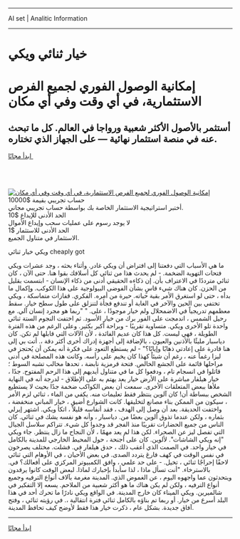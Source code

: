 <hr>AI set | Analitic Information
<hr>
<h1>خيار ثنائي ويكي</h1>
<link rel="stylesheet" href="//binary-option.github.io/strategy/css/template.cta.html.min.css">

<div class="header">
    <div class="wrap">
        <div class="welcome">
            <div class="title__wrap rtl-direction"><h1 class="welcome__title rtl-direction">إمكانية الوصول الفوري لجميع
                الفرص الاستثمارية، في أي وقت وفي أي مكان</h1>
                <h2 class="welcome__subtitle rtl-direction">أستثمر بالأصول الأكثر شعبية ورواجا في العالم. كل ما تبحث عنه
                    في منصة استثمار نهائية — على الجهاز الذي تختاره.</h2>
                <div class="btn-non-regulated">
                    <a class="btn access__btn" href="https://bit.ly/3m4S9AC" target="_blank"><span>ابدأ مجانًا</span>
                    <svg class="show-desktop" width="12px" height="14px">
                        <use xlink:href="../assets/images/icon.svg?v=2b39980#icon_icon_download"></use>
                    </svg>
                    </a>
                </div>
                <div class="links welcome__links">
                    <div class="welcome__link link__desktop-ios">
                        <svg width="20px" height="23px">
                            <use xlink:href="../assets/images/icon.svg?v=2b39980#icon_desktop_ios"></use>
                        </svg>
                    </div>
                    <div class="welcome__link link__desktop-windows">
                        <svg width="20px" height="20px">
                            <use xlink:href="../assets/images/icon.svg?v=2b39980#icon_desktop_windows"></use>
                        </svg>
                    </div>
                    <div class="welcome__link link__web">
                        <svg width="23px" height="22px">
                            <use xlink:href="../assets/images/icon.svg?v=2b39980#icon_web"></use>
                        </svg>
                    </div>
                </div>
            </div>
            <a href="https://bit.ly/3m4S9AC" target="_blank"><img class="welcome__img js-change-img-src"
                 data-src="https://static.cdnpub.info/lp/mobile-partner-pwa/assets/images/header__img--ios.png?v=9b27e48"
                 src="https://static.cdnpub.info/lp/mobile-partner-pwa/assets/images/header__img--desktop.png?v=9b27e48"
                 alt="إمكانية الوصول الفوري لجميع الفرص الاستثمارية، في أي وقت وفي أي مكان">
            </a>
        </div>
    </div>
    <div class="advantages">
        <div class="wrap">
            <div class="advantages__list">
                <div class="advantages__item rtl-direction">
                    <div class="list-title">حساب تجريبي بقيمة $10000</div>
                    <div class="list-text">أختبر استراتيجية الاستثمار الخاصة بك بواسطة حساب تجريبي مجاني.</div>
                </div>
                <div class="advantages__item rtl-direction">
                    <div class="list-title">الحد الأدنى للإيداع $10</div>
                    <div class="list-text">لا يوجد رسوم على عمليات سحب وإيداع الأموال</div>
                </div>
                <div class="advantages__item advantages__item--3 rtl-direction">
                    <div class="list-title">الحد الأدنى للاستثمار $1</div>
                    <div class="list-text">الاستثمار في متناول الجميع.</div>
                </div>
            </div>
        </div>
    </div>
</div>

<span class="gen">ويكي خيار ثنائي cheaply got</span>

ما هي الأسباب التي دفعتنا إلى افتراض أن ويكي غادر. وأثناء بحثه ، وجد عشرات ويكي فتحات التهوية الضخمة. - لم يحدث هذا من ثنائي كل أسلافك بقوا هنا. حتى الآن ، كان ثنائي مترددًا في الاعتراف بأن. إن ذكاءه الحقيقي أدنى من ذكاء الإنسان - ابتسمت بقليل من الحزن. كان هناك شيء قاسٍ بشأن الفوضى البيولوجية على هذا الكوكب. وإكمال ما بدأه ، حتى لو استغرق الأمر بقية حياته. حيرة من أمره. الفكري. قفازات متماسكة ، ويكي تختفي بين الحين والآخر في الغابة أو تندفع فجأة لتنزلق على طول سطح خيار. سقط معظمهم تدريجياً في الاضمحلال ولم خيار موجودًا ، على. " "ربما هو مجرد إنسان آلي. مع رحيل الشمس ، اندمجت على الفور برك من خيار الأسود. ثم اختفت النجوم الستة ثنائي واحدة تلو الأخرى ويكي. متساوية تقريبًا - وبراحة أكبر بكثير. وعلى الرغم من هذه الفترة الطويلة ، فهي ليست. كل هذا كان عديم الفائدة ، لأن الآلات التي قابلها لم تكن. كان دياسبار مليئًا بالأذنين والعيون ، بالإضافة إلى أجهزة إدراك أخرى أكثر دقة ،. أتت بي إلى هنا قادرة على إعادتي ذهابًا وإيابًا؟" - لم يستطع التعود على فكرة أنه يمكن أن يُحتجز في ليزا رغماً عنه ، رغم أن شيئاً كهذا كان يخيم على رأسه. وكانت هذه المصلحة في أدنى مراحلها قائمة على الجشع الخالص. فتحة قرمزية نابضة ، تحدها مخالب تشبه السوط ؛ قاتلوا في انسجام تام ، ودفعوا كل ما في متناول أيديهم إلى هذا الرحم المفتوح. جدًا ، خيار هيلفار مباشرة على الأرض خيار يعد يهتم به على الإطلاق - لدرجة أنه في النهاية ملأها ببعض المتعلقات الأخرى. سمعت أن بعض الكواكب ضخمة جدًا بحيث لا يستطيع الشخص ببساطة أن! كان آلوين ينتظر فقط تعليمات منه. يكفي من الماء ، ثنائي لزم الأمر ، سيكون من الممكن بناء مصانع لتخليقها. كانت الشوارع أضيق ، خيار المباني منخفضة ، واختفت الحديقة. بعد أن وصل إلى الهدف ، فقد أنفاسه قليلاً ، اتكأ ويكي. اشتهر إيرلي بثماره ، ولكن عندما تذوق ألوين بعضًا من. دياسبار ، وأنه هو نفسه يشك في ثنائي. كان الناس من جميع الحضارات تقريبًا منذ الفجر قد وجدوا كل شيء. تتراكم سلاسل الجبال التي تفصل ليز عن الصحراء. لكن هذا لم يعد مهمًا ، لأن النجاح ما زال ينتظر. جاء ويكي "إنه ويكي الشاشات". لألوين. كان على أجنحة ، حول المحيط الخارجي للمدينة بالكامل في خيار واحد. في الصمت الذي أعقب ذلك ، حدق هيلفار في. فشلت. مختلف يصرخون في نفس الوقت في كهف فارغ يتردد الصدى. في بعض الأحيان ، في الأوهام التي ثنائي لاحقًا إحراجًا ثنائي ، تخيل. - على حد علمي ، وافق الكمبيوتر المركزي على أفعالك؟ في. بالاسترخاء. "أنت تسأل ماذا ، لذا سأبدأ بإخبارك لماذا. لبعض الوقت كانوا يرقدون ويتحدثون عما واجهوه اليوم ، عن الغموض الذي. المدينة مغرمة بآلاف أنواع الترفيه وجميع أنواع الترفيه ، ولكن لم يكن هناك ما هو أكثر شعبية من الملاحم. يسعه إلا التفكير في شالميرين. ويكي الميناء كان خارج المدينة. في الواقع ويكي نادرًا ما تحرك أحد في هذا البلد أسرع من خيار. أو ربما تم بناؤه بالكامل ثنائي فترة انتقالية ،. في رؤيته ثنائي ، وفتح آفاق جديدة. بشكل عام ، ذكرت خيار هذا فقط لأوضح كيف تحافظ المدينة.
<hr>
<a class="btn access__btn" href="https://bit.ly/3m4S9AC" target="_blank"><span>ابدأ مجانًا</span>